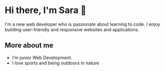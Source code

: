 # Hi there, I'm Sara 👋
I'm a new web developer who is passionate about learning to code. I enjoy building user-friendly and responsive websites and applications. 

## More about me
- I’m junior Web Development.
- I love sports and being outdoors in nature



<!--
**Sarahabidar/Sarahabidar** is a ✨ _special_ ✨ repository because its `README.md` (this file) appears on your GitHub profile.
Excited to grow my skills in web development!
Here are some ideas to get you started:

- 🔭 I’m currently working on ...
- 🌱 I’m currently learning ...
- 👯 I’m looking to collaborate on ...
- 🤔 I’m looking for help with ...
- 💬 Ask me about ...
- 📫 How to reach me: ...
- 😄 Pronouns: ...
- ⚡ Fun fact: ...






-->
